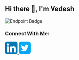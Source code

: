 ## Hi there 👋, I'm Vedesh

![Endpoint Badge](https://img.shields.io/endpoint?url=https%3A%2F%2Fhits.dwyl.com%2FVedeshP%2FVedeshP.json&label=Profile%20Views&labelColor=%238cd53d&color=%231DA1F2)

### Connect With Me:
<p align="left">
  <a href="https://www.linkedin.com/in/vedesh-pandya-5394a2284/" target="_blank">
    <img src="https://github.com/VedeshP/VedeshP/blob/0e53b59d3764050f282f233972b84f30f114605a/logos/linkdn_logo.png" alt="LinkedIn" width="40" height="40"/>
  </a>
  <a href="https://x.com/vedesh_p" target="_blank">
    <img src="https://github.com/VedeshP/VedeshP/blob/61e10d9496d9f6026629aa680562449762be63fb/logos/twitter%20(1).png" alt="Twitter" width="40" height="40" style="border-radius: 8px;"/>
  </a>
</p>


<!--
**VedeshP/VedeshP** is a ✨ _special_ ✨ repository because its `README.md` (this file) appears on your GitHub profile.

Here are some ideas to get you started:

- 🔭 I’m currently working on ...
- 🌱 I’m currently learning ...
- 👯 I’m looking to collaborate on ...
- 🤔 I’m looking for help with ...
- 💬 Ask me about ...
- 📫 How to reach me: ...
- 😄 Pronouns: ...
- ⚡ Fun fact: ...
-->

